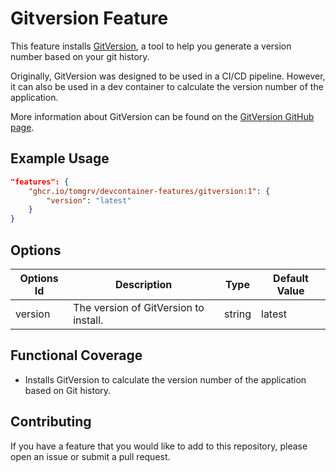 
# Gitversion Feature

This feature installs [GitVersion](https://gitversion.net/), a tool to help you generate a version number based on your git history.

Originally, GitVersion was designed to be used in a CI/CD pipeline. However, it can also be used in a dev container to calculate the version number of the application.

More information about GitVersion can be found on the [GitVersion GitHub page](https://github.com/GitTools/GitVersion).

## Example Usage

```json
"features": {
    "ghcr.io/tomgrv/devcontainer-features/gitversion:1": {
        "version": "latest"
    }
}
```

## Options

| Options Id | Description | Type | Default Value |
|-----|-----|-----|-----|
| version | The version of GitVersion to install. | string | latest |

## Functional Coverage

- Installs GitVersion to calculate the version number of the application based on Git history.

## Contributing

If you have a feature that you would like to add to this repository, please open an issue or submit a pull request.
